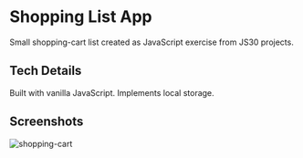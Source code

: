 # Shopping List App
Small shopping-cart list created as JavaScript exercise from JS30 projects.

## Tech Details
Built with vanilla JavaScript. Implements local storage.

## Screenshots

![shopping-cart](https://user-images.githubusercontent.com/28276414/43104110-1d37815e-8e85-11e8-865b-915baee9cd91.png)
